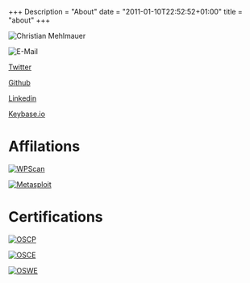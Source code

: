 +++
Description = "About"
date = "2011-01-10T22:52:52+01:00"
title = "about"
+++

![Christian Mehlmauer](https://www.gravatar.com/avatar/530ee2111e51f3d8379b1081d13bf345.png?s=200 "Christian Mehlmauer")

![E-Mail](/img/misc/email.png "E-Mail")

[Twitter](https://twitter.com/firefart)

[Github](https://github.com/FireFart)

[Linkedin](https://www.linkedin.com/in/firefart/)

[Keybase.io](https://keybase.io/firefart)

# Affilations

[![WPScan](/img/misc/wpscan.png "WPScan")](http://wpscan.org)

[![Metasploit](/img/misc/metasploit.png "Metasploit")](https://www.metasploit.com/)

# Certifications

[![OSCP](/img/misc/oscp.png "OSCP")](https://www.offensive-security.com/pwk-oscp/)

[![OSCE](/img/misc/osce.png "OSCE")](https://www.offensive-security.com/ctp-osce/)

[![OSWE](/img/misc/oswe.png "OSWE")](https://www.offensive-security.com/awae-oswe/)
